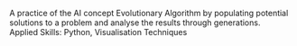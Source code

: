 A practice of the AI concept Evolutionary Algorithm by populating potential solutions to a problem and analyse the results through generations.  
Applied Skills: Python, Visualisation Techniques
